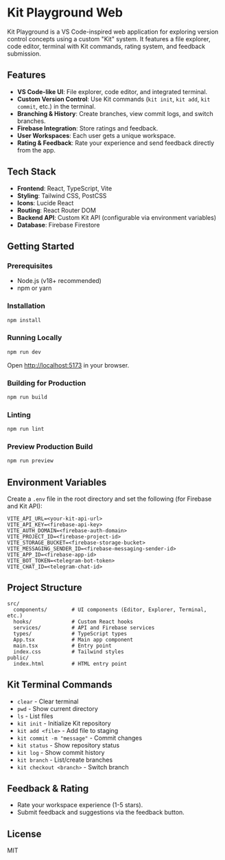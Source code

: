 # Kit Playground Web

Kit Playground is a VS Code-inspired web application for exploring version control concepts using a custom "Kit" system. It features a file explorer, code editor, terminal with Kit commands, rating system, and feedback submission.

## Features

- **VS Code-like UI**: File explorer, code editor, and integrated terminal.
- **Custom Version Control**: Use Kit commands (`kit init`, `kit add`, `kit commit`, etc.) in the terminal.
- **Branching & History**: Create branches, view commit logs, and switch branches.
- **Firebase Integration**: Store ratings and feedback.
- **User Workspaces**: Each user gets a unique workspace.
- **Rating & Feedback**: Rate your experience and send feedback directly from the app.

## Tech Stack

- **Frontend**: React, TypeScript, Vite
- **Styling**: Tailwind CSS, PostCSS
- **Icons**: Lucide React
- **Routing**: React Router DOM
- **Backend API**: Custom Kit API (configurable via environment variables)
- **Database**: Firebase Firestore

## Getting Started

### Prerequisites

- Node.js (v18+ recommended)
- npm or yarn

### Installation

```bash
npm install
```

### Running Locally

```bash
npm run dev
```

Open [http://localhost:5173](http://localhost:5173) in your browser.

### Building for Production

```bash
npm run build
```

### Linting

```bash
npm run lint
```

### Preview Production Build

```bash
npm run preview
```

## Environment Variables

Create a `.env` file in the root directory and set the following (for Firebase and Kit API):

```
VITE_API_URL=<your-kit-api-url>
VITE_API_KEY=<firebase-api-key>
VITE_AUTH_DOMAIN=<firebase-auth-domain>
VITE_PROJECT_ID=<firebase-project-id>
VITE_STORAGE_BUCKET=<firebase-storage-bucket>
VITE_MESSAGING_SENDER_ID=<firebase-messaging-sender-id>
VITE_APP_ID=<firebase-app-id>
VITE_BOT_TOKEN=<telegram-bot-token>
VITE_CHAT_ID=<telegram-chat-id>
```

## Project Structure

```
src/
  components/        # UI components (Editor, Explorer, Terminal, etc.)
  hooks/             # Custom React hooks
  services/          # API and Firebase services
  types/             # TypeScript types
  App.tsx            # Main app component
  main.tsx           # Entry point
  index.css          # Tailwind styles
public/
  index.html         # HTML entry point
```

## Kit Terminal Commands

- `clear` - Clear terminal
- `pwd` - Show current directory
- `ls` - List files
- `kit init` - Initialize Kit repository
- `kit add <file>` - Add file to staging
- `kit commit -m "message"` - Commit changes
- `kit status` - Show repository status
- `kit log` - Show commit history
- `kit branch` - List/create branches
- `kit checkout <branch>` - Switch branch

## Feedback & Rating

- Rate your workspace experience (1-5 stars).
- Submit feedback and suggestions via the feedback button.

## License

MIT
